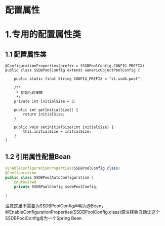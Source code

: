 # 配置属性

# 1.专用的配置属性类

## 1.1 配置属性类

```
@ConfigurationProperties(prefix = SSDBPoolConfig.CONFIG_PREFIX)
public class SSDBPoolConfig extends GenericObjectPoolConfig {
	
	public static final String CONFIG_PREFIX = "z1.ssdb.pool";

    /**
     * 初始化连接数
     */
    private int initialSize = 3;

    public int getInitialSize() {
        return initialSize;
    }

    public void setInitialSize(int initialSize) {
        this.initialSize = initialSize;
    }	
}

```

## 1.2 引用属性配置Bean

```java
@EnableConfigurationProperties(SSDBPoolConfig.class)
@Configuration
public class SSDBPoolAutoConfiguration {
	@Autowired
	private SSDBPoolConfig ssdbPoolConfig;
	
}
```

注意这里不需要为SSDBPoolConfig声明为@Bean，@EnableConfigurationProperties(SSDBPoolConfig.class)源注释会自动让这个SSDBPoolConfig成为一个Spring Bean.

